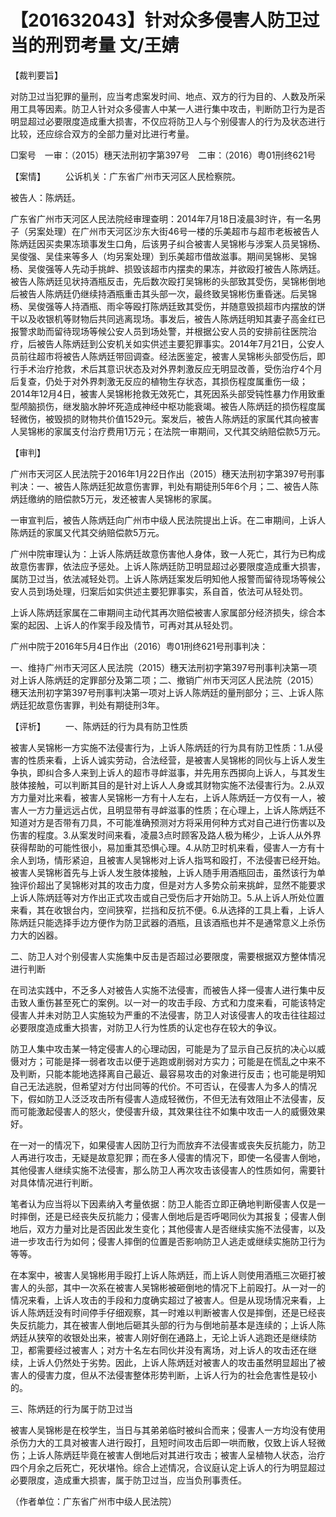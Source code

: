 # 【201632043】针对众多侵害人防卫过当的刑罚考量 文/王婧

【裁判要旨】

对防卫过当犯罪的量刑，应当考虑案发时间、地点、双方的行为目的、人数及所采用工具等因素。防卫人针对众多侵害人中某一人进行集中攻击，判断防卫行为是否明显超过必要限度造成重大损害，不仅应将防卫人与个别侵害人的行为及状态进行比较，还应综合双方的全部力量对比进行考量。

□案号　一审：（2015）穗天法刑初字第397号　二审：（2016）粤01刑终621号

【案情】 　　公诉机关：广东省广州市天河区人民检察院。

被告人：陈炳廷。

广东省广州市天河区人民法院经审理查明：2014年7月18日凌晨3时许，有一名男子（另案处理）在广州市天河区沙东大街46号一楼的乐美超市与超市老板被告人陈炳廷因买卖果冻琐事发生口角，后该男子纠合被害人吴锦彬与涉案人员吴锦杨、吴俊强、吴佳来等多人（均另案处理）到乐美超市借故滋事。期间吴锦彬、吴锦杨、吴俊强等人先动手挑衅、损毁该超市内摆卖的果冻，并欲殴打被告人陈炳廷。被告人陈炳廷见状持酒瓶反击，先后数次殴打吴锦彬的头部致其受伤，吴锦彬倒地后被告人陈炳廷仍继续持酒瓶重击其头部一次，最终致吴锦彬伤重昏迷。后吴锦杨、吴俊强等人持酒瓶、雨伞等殴打陈炳廷致其受伤，并随意毁损超市内摆放的饼干以及收银机等财物后共同逃离现场。事发后，被告人陈炳廷明知其妻子高金红已报警求助而留待现场等候公安人员到场处警，并根据公安人员的安排前往医院治疗，后被告人陈炳廷到公安机关如实供述主要犯罪事实。2014年7月21日，公安人员前往超市将被告人陈炳廷带回调查。经法医鉴定，被害人吴锦彬头部受伤后，即行手术治疗抢救，术后其意识状态及对外界刺激反应无明显改善，受伤治疗4个月后复查，仍处于对外界刺激无反应的植物生存状态，其损伤程度属重伤一级；2014年12月4日，被害人吴锦彬抢救无效死亡，其死因系头部受钝性暴力作用致重型颅脑损伤，继发脑水肿坏死造成神经中枢功能衰竭。被告人陈炳廷的损伤程度属轻微伤，被毁损的财物共价值1529元。案发后，被告人陈炳廷的家属代其向被害人吴锦彬的家属支付治疗费用1万元；在法院一审期间，又代其交纳赔偿款5万元。

【审判】

广州市天河区人民法院于2016年1月22日作出（2015）穗天法刑初字第397号刑事判决：一、被告人陈炳廷犯故意伤害罪，判处有期徒刑5年6个月；二、被告人陈炳廷缴纳的赔偿款5万元，发还被害人吴锦彬的家属。

一审宣判后，被告人陈炳廷向广州市中级人民法院提出上诉。在二审期间，上诉人陈炳廷的家属又代其交纳赔偿款5万元。

广州中院审理认为：上诉人陈炳廷故意伤害他人身体，致一人死亡，其行为已构成故意伤害罪，依法应予惩处。上诉人陈炳廷防卫明显超过必要限度造成重大损害，属防卫过当，依法减轻处罚。上诉人陈炳廷案发后明知他人报警而留待现场等候公安人员到场处理，归案后如实供述主要犯罪事实，系自首，依法可从轻处罚。

上诉人陈炳廷家属在二审期间主动代其再次赔偿被害人家属部分经济损失，综合本案的起因、上诉人的作案手段及情节，可再对其从轻处罚。

广州中院于2016年5月4日作出（2016）粤01刑终621号刑事判决：

一、维持广州市天河区人民法院（2015）穗天法刑初字第397号刑事判决第一项对上诉人陈炳廷的定罪部分及第二项；二、撤销广州市天河区人民法院（2015）穗天法刑初字第397号刑事判决第一项对上诉人陈炳廷的量刑部分；三、上诉人陈炳廷犯故意伤害罪，判处有期徒刑3年。

【评析】 　　一、陈炳廷的行为具有防卫性质

被害人吴锦彬一方实施不法侵害行为，上诉人陈炳廷的行为具有防卫性质：1.从侵害的性质来看，上诉人诚实劳动，合法经营，是被害人吴锦彬的同伙与上诉人发生争执，即纠合多人来到上诉人的超市寻衅滋事，并先用东西掷向上诉人，与其发生肢体接触，可以判断其目的是针对上诉人人身或其财物实施不法侵害行为。2.从双方力量对比来看，被害人吴锦彬一方有十人左右，上诉人陈炳廷一方仅有一人，被害人一方力量远远占优，且明显带有寻衅滋事的性质；在心理上，上诉人陈炳廷不知道对方是否带有刀具，不可能准确预测对方将采用何种方式对自己进行伤害以及伤害的程度。3.从案发时间来看，凌晨3点时顾客及路人极为稀少，上诉人从外界获得帮助的可能性很小，易加重其恐惧心理。4.从防卫时机来看，侵害人一方有十余人到场，情形紧迫，且被害人吴锦彬对上诉人指骂和殴打，不法侵害已经开始。被害人吴锦彬首先与上诉人发生肢体接触，上诉人随手用酒瓶回击，虽然该行为单独评价超出了吴锦彬对其的攻击力度，但是对方人多势众前来挑衅，显然不能要求上诉人陈炳廷等对方作出正式攻击或自己受伤后才开始防卫。5.从上诉人所处位置来看，其在收银台内，空间狭窄，拦挡和反抗不便。6.从选择的工具上看，上诉人陈炳廷只能选择手边方便作为防卫武器的酒瓶，且该酒瓶也并不是通常意义上杀伤力大的凶器。

二、防卫人对个别侵害人实施集中反击是否超过必要限度，需要根据双方整体情况进行判断

在司法实践中，不乏多人对被告人实施不法侵害，而被告人择一侵害人进行集中反击致人重伤甚至死亡的案例。以一对一的攻击手段、方式和力度来看，可能该特定侵害人并未对防卫人实施较为严重的不法侵害，防卫人对该侵害人的攻击往往超过必要限度造成重大损害，对防卫人行为性质的认定也存在较大的争议。

防卫人集中攻击某一特定侵害人的心理动因，可能是为了显示自己反抗的决心以威慑对方；可能是择一弱者攻击以便于逃跑或削弱对方实力；可能是在慌乱之中来不及判断，只能本能地选择离自己最近、最容易攻击的对象进行反击；也可能是明知自己无法逃脱，但希望对方付出同等的代价。不可否认，在侵害人为多人的情况下，假如防卫人泛泛攻击所有侵害人造成轻微伤，不但无法有效阻止不法侵害，反而可能激起侵害人的怒火，使侵害升级，其效果往往不如集中攻击一人的威慑效果好。

在一对一的情况下，如果侵害人因防卫行为而放弃不法侵害或丧失反抗能力，防卫人再进行攻击，无疑是故意犯罪；而在多人侵害的情况下，即使一名侵害人倒地，其他侵害人继续实施不法侵害，那么防卫人再次攻击该侵害人的性质如何，需要针对具体情况进行判断。

笔者认为应当将以下因素纳入考量依据：防卫人能否立即正确地判断侵害人仅是一时摔倒，还是已经丧失反抗能力；侵害人倒地后是否呼喝同伙为其报复；侵害人倒地后，双方力量对比是否因此发生变化；其他侵害人是否继续实施不法侵害，以及进一步攻击行为如何；侵害人摔倒的位置是否影响防卫人逃走或继续实施防卫行为等等。

在本案中，被害人吴锦彬用手殴打上诉人陈炳廷，而上诉人则使用酒瓶三次砸打被害人的头部，其中一次系在被害人吴锦彬被砸倒地的情况下上前殴打。从一对一的情况来看，上诉人攻击的手段和力度确实超过了被害人。但是从现场情况来看，上诉人陈炳廷没有时间停手仔细观察，其一时难以判断被害人仅是摔倒，还是已经丧失反抗能力，其在被害人倒地后砸其头部的行为与倒地前基本是连续的；上诉人陈炳廷从狭窄的收银处出来，被害人刚好倒在通路上，无论上诉人逃跑还是继续防卫，都需要经过被害人；对方十名左右同伙并没有离场，对上诉人的攻击还在继续，上诉人仍然处于劣势。因此，上诉人陈炳廷对被害人的攻击虽然明显超出了被害人的侵害力度，但从不法侵害整体形势判断，上诉人行为的社会危害性是较小的。

三、陈炳廷的行为属于防卫过当

被害人吴锦彬是在校学生，当日与其弟弟临时被纠合而来；侵害人一方均没有使用杀伤力大的工具对被害人进行殴打，且短时间攻击后即一哄而散，仅致上诉人轻微伤；上诉人陈炳廷毕竟在被害人倒地后对其进行攻击；被害人呈植物人状态，治疗四个月余之后死亡，死状堪怜。综合上述情况，合议庭认定上诉人的行为明显超过必要限度，造成重大损害，属于防卫过当，应当负刑事责任。

（作者单位：广东省广州市中级人民法院）